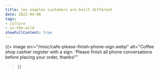 ```yaml
---
title: los angeles customers are built different
date: 2022-04-06
tags:
- culture
- in-the-wild
showFullContent: true
---
```


{{<
  image
  src="/misc/cafe-please-finish-phone-sign.webp"
  alt="Coffee shop cashier register with a sign: 'Please finish all phone conversations before placing your order, thanks!'"
>}}